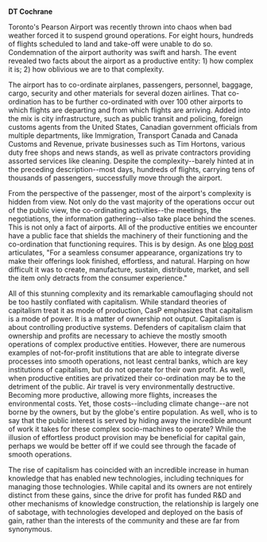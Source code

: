 <b>DT Cochrane</b>

Toronto's Pearson Airport was recently thrown into chaos when bad weather forced it to suspend ground operations. For eight hours, hundreds of flights scheduled to land and take-off were unable to do so. Condemnation of the airport authority was swift and harsh. The event revealed two facts about the airport as a productive entity: 1) how complex it is; 2) how oblivious we are to that complexity.

The airport has to co-ordinate airplanes, passengers, personnel, baggage, cargo, security and other materials for several dozen airlines. That co-ordination has to be further co-ordinated with over 100 other airports to which flights are departing and from which flights are arriving. Added into the mix is city infrastructure, such as public transit and policing, foreign customs agents from the United States, Canadian government officials from multiple departments, like Immigration, Transport Canada and Canada Customs and Revenue, private businesses such as Tim Hortons, various duty free shops and news stands, as well as private contractors providing assorted services like cleaning. Despite the complexity--barely hinted at in the preceding description--most days, hundreds of flights, carrying tens of thousands of passengers, successfully move through the airport.

From the perspective of the passenger, most of the airport's complexity is hidden from view. Not only do the vast majority of the operations occur out of the public view, the co-ordinating activities--the meetings, the negotiations, the information gathering--also take place behind the scenes. This is not only a fact of airports. All of the productive entities we encounter have a public face that shields the machinery of their functioning and the co-ordination that functioning requires. This is by design. As one <a href="http://scholarlykitchen.sspnet.org/2013/12/05/tip-of-the-iceberg-how-the-illusion-of-products-can-mislead-customers-about-the-realities-of-business/">blog post</a> articulates, "For a seamless consumer appearance, organizations try to make their offerings look finished, effortless, and natural. Harping on how difficult it was to create, manufacture, sustain, distribute, market, and sell the item only detracts from the consumer experience."

All of this stunning complexity and its remarkable camouflaging should not be too hastily conflated with capitalism. While standard theories of capitalism treat it as mode of production, CasP emphasizes that capitalism is a mode of power. It is a matter of ownership not output. Capitalism is about controlling productive systems. Defenders of capitalism claim that ownership and profits are necessary to achieve the mostly smooth operations of complex productive entities. However, there are numerous examples of not-for-profit institutions that are able to integrate diverse processes into smooth operations, not least central banks, which are key institutions of capitalism, but do not operate for their own profit. As well, when productive entities are privatized their co-ordination may be to the detriment of the public. Air travel is very environmentally destructive. Becoming more productive, allowing more flights, increases the environmental costs. Yet, those costs--including climate change--are not borne by the owners, but by the globe's entire population. As well, who is to say that the public interest is served by hiding away the incredible amount of work it takes for these complex socio-machines to operate? While the illusion of effortless product provision may be beneficial for capital gain, perhaps we would be better off if we could see through the facade of smooth operations.

The rise of capitalism has coincided with an incredible increase in human knowledge that has enabled new technologies, including techniques for managing those technologies. While capital and its owners are not entirely distinct from these gains, since the drive for profit has funded R&amp;D and other mechanisms of knowledge construction, the relationship is largely one of sabotage, with technologies developed and deployed on the basis of gain, rather than the interests of the community and these are far from synonymous.

